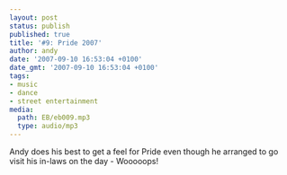```yaml
---
layout: post
status: publish
published: true
title: '#9: Pride 2007'
author: andy
date: '2007-09-10 16:53:04 +0100'
date_gmt: '2007-09-10 16:53:04 +0100'
tags:
- music
- dance
- street entertainment
media:
  path: EB/eb009.mp3
  type: audio/mp3
---
```

Andy does his best to get a feel for Pride even though he arranged to go visit 
his in-laws on the day - Wooooops!
